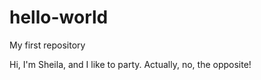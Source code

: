 # hello-world
My first repository

Hi, I'm Sheila, and I like to party. Actually, no, the opposite! 
